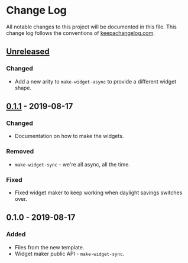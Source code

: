 # Change Log
All notable changes to this project will be documented in this file. This change log follows the conventions of [keepachangelog.com](http://keepachangelog.com/).

## [Unreleased]
### Changed
- Add a new arity to `make-widget-async` to provide a different widget shape.

## [0.1.1] - 2019-08-17
### Changed
- Documentation on how to make the widgets.

### Removed
- `make-widget-sync` - we're all async, all the time.

### Fixed
- Fixed widget maker to keep working when daylight savings switches over.

## 0.1.0 - 2019-08-17
### Added
- Files from the new template.
- Widget maker public API - `make-widget-sync`.

[Unreleased]: https://github.com/your-name/teambot/compare/0.1.1...HEAD
[0.1.1]: https://github.com/your-name/teambot/compare/0.1.0...0.1.1
